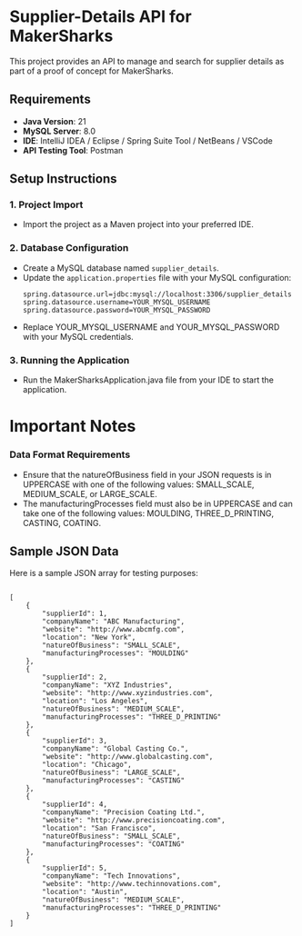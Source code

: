 # Supplier-Details API for MakerSharks

This project provides an API to manage and search for supplier details as part of a proof of concept for MakerSharks.

## Requirements

- **Java Version**: 21
- **MySQL Server**: 8.0
- **IDE**: IntelliJ IDEA / Eclipse / Spring Suite Tool / NetBeans / VSCode
- **API Testing Tool**: Postman

## Setup Instructions

### 1. Project Import

- Import the project as a Maven project into your preferred IDE.

### 2. Database Configuration

- Create a MySQL database named `supplier_details`.
- Update the `application.properties` file with your MySQL configuration:
  ```properties
  spring.datasource.url=jdbc:mysql://localhost:3306/supplier_details
  spring.datasource.username=YOUR_MYSQL_USERNAME
  spring.datasource.password=YOUR_MYSQL_PASSWORD
- Replace YOUR_MYSQL_USERNAME and YOUR_MYSQL_PASSWORD with your MySQL credentials.
###  3. Running the Application

  -  Run the MakerSharksApplication.java file from your IDE to start the application.

# Important Notes
### Data Format Requirements
   - Ensure that the natureOfBusiness field in your JSON requests is in UPPERCASE with one of the following values: SMALL_SCALE, MEDIUM_SCALE, or LARGE_SCALE.
   - The manufacturingProcesses field must also be in UPPERCASE and can take one of the following values: MOULDING, THREE_D_PRINTING, CASTING, COATING.

## Sample JSON Data

Here is a sample JSON array for testing purposes:
```

[
    {
        "supplierId": 1,
        "companyName": "ABC Manufacturing",
        "website": "http://www.abcmfg.com",
        "location": "New York",
        "natureOfBusiness": "SMALL_SCALE",
        "manufacturingProcesses": "MOULDING"
    },
    {
        "supplierId": 2,
        "companyName": "XYZ Industries",
        "website": "http://www.xyzindustries.com",
        "location": "Los Angeles",
        "natureOfBusiness": "MEDIUM_SCALE",
        "manufacturingProcesses": "THREE_D_PRINTING"
    },
    {
        "supplierId": 3,
        "companyName": "Global Casting Co.",
        "website": "http://www.globalcasting.com",
        "location": "Chicago",
        "natureOfBusiness": "LARGE_SCALE",
        "manufacturingProcesses": "CASTING"
    },
    {
        "supplierId": 4,
        "companyName": "Precision Coating Ltd.",
        "website": "http://www.precisioncoating.com",
        "location": "San Francisco",
        "natureOfBusiness": "SMALL_SCALE",
        "manufacturingProcesses": "COATING"
    },
    {
        "supplierId": 5,
        "companyName": "Tech Innovations",
        "website": "http://www.techinnovations.com",
        "location": "Austin",
        "natureOfBusiness": "MEDIUM_SCALE",
        "manufacturingProcesses": "THREE_D_PRINTING"
    }
]
